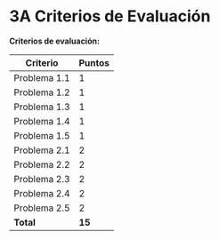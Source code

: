 # 3A Criterios de Evaluación

**Criterios de evaluación:**

| Criterio     | Puntos |
| ------------ | ------ |
| Problema 1.1 | 1      |
| Problema 1.2 | 1      |
| Problema 1.3 | 1      |
| Problema 1.4 | 1      |
| Problema 1.5 | 1      |
| Problema 2.1 | 2      |
| Problema 2.2 | 2      |
| Problema 2.3 | 2      |
| Problema 2.4 | 2      |
| Problema 2.5 | 2      |
| **Total**    | **15** |
